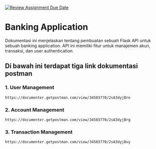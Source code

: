 [![Review Assignment Due Date](https://classroom.github.com/assets/deadline-readme-button-22041afd0340ce965d47ae6ef1cefeee28c7c493a6346c4f15d667ab976d596c.svg)](https://classroom.github.com/a/hMIDAFdr)



# Banking Application
Dokumentasi ini menjelaskan tentang pembuatan sebuah Flask API untuk sebuah banking application. API ini memiliki fitur untuk manajemen akun, transaksi, dan user authentication.

## Di bawah ini terdapat tiga link dokumentasi postman
### 1. User Management
    https://documenter.getpostman.com/view/34503770/2sA3dyjBre

### 2. Account Management
    https://documenter.getpostman.com/view/34503770/2sA3dyjBrg

### 3. Transaction Management
    https://documenter.getpostman.com/view/34503770/2sA3dyjBvy
